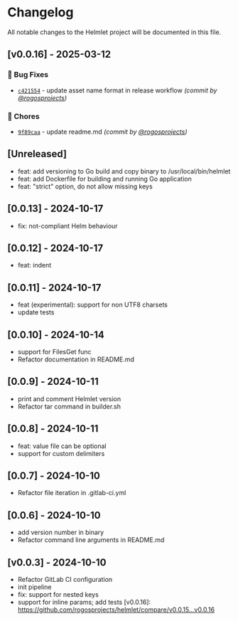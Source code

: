# Changelog

All notable changes to the Helmlet project will be documented in this file.

## [v0.0.16] - 2025-03-12
### :bug: Bug Fixes
- [`c421554`](https://github.com/rogosprojects/helmlet/commit/c4215543edfcbc2932a0e3b9407dd8370c3cebba) - update asset name format in release workflow *(commit by [@rogosprojects](https://github.com/rogosprojects))*

### :wrench: Chores
- [`9f89caa`](https://github.com/rogosprojects/helmlet/commit/9f89caafcecb949f2080c5243538ee9fe2eeba45) - update readme.md *(commit by [@rogosprojects](https://github.com/rogosprojects))*


## [Unreleased]
- feat: add versioning to Go build and copy binary to /usr/local/bin/helmlet
- feat: add Dockerfile for building and running Go application
- feat: "strict" option, do not allow missing keys

## [0.0.13] - 2024-10-17
- fix: not-compliant Helm behaviour

## [0.0.12] - 2024-10-17
- feat: indent

## [0.0.11] - 2024-10-17
- feat (experimental): support for non UTF8 charsets
- update tests

## [0.0.10] - 2024-10-14
- support for FilesGet func
- Refactor documentation in README.md

## [0.0.9] - 2024-10-11
- print and comment Helmlet version
- Refactor tar command in builder.sh

## [0.0.8] - 2024-10-11
- feat: value file can be optional
- support for custom delimiters

## [0.0.7] - 2024-10-10
- Refactor file iteration in .gitlab-ci.yml

## [0.0.6] - 2024-10-10
- add version number in binary
- Refactor command line arguments in README.md

## [v0.0.3] - 2024-10-10
- Refactor GitLab CI configuration
- init pipeline
- fix: support for nested keys
- support for inline params; add tests
[v0.0.16]: https://github.com/rogosprojects/helmlet/compare/v0.0.15...v0.0.16

